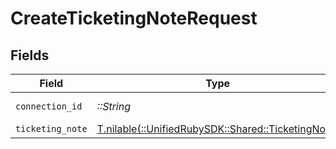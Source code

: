 # CreateTicketingNoteRequest


## Fields

| Field                                                                                      | Type                                                                                       | Required                                                                                   | Description                                                                                |
| ------------------------------------------------------------------------------------------ | ------------------------------------------------------------------------------------------ | ------------------------------------------------------------------------------------------ | ------------------------------------------------------------------------------------------ |
| `connection_id`                                                                            | *::String*                                                                                 | :heavy_check_mark:                                                                         | ID of the connection                                                                       |
| `ticketing_note`                                                                           | [T.nilable(::UnifiedRubySDK::Shared::TicketingNote)](../../models/shared/ticketingnote.md) | :heavy_minus_sign:                                                                         | N/A                                                                                        |